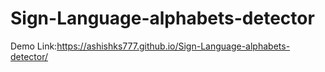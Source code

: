 # Sign-Language-alphabets-detector

Demo Link:https://ashishks777.github.io/Sign-Language-alphabets-detector/
